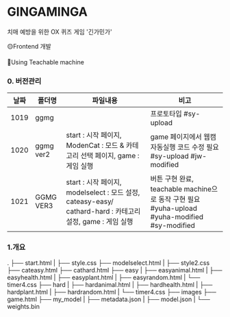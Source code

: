 # GINGAMINGA
치매 예방을 위한 OX 퀴즈 게임 '긴가민가'

🟡Frontend 개발

🧷Using Teachable machine 

### 0. 버전관리
|날짜|폴더명|파일내용|비고|
|--|--|--|--|
|1019|ggmg||프로토타입 #sy-upload|
|1020|ggmg ver2|start : 시작 페이지, ModenCat : 모드 & 카테고리 선택 페이지, game : 게임 실행|game 페이지에서 웹캠 자동실행 코드 수정 필요 #sy-upload #jw-modified|
|1021|GGMG VER3|start : 시작 페이지, modelselect : 모드 설정, cateasy-easy/ cathard-hard : 카테고리 설정, game : 게임 실행 |버튼 구현 완료, teachable machine으로 동작 구현 필요 #yuha-upload #yuha-modified #sy-modified|

### 1.개요
.
├── start.html
|   ├── style.css
├── modelselect.html
|   ├── style2.css
├── cateasy.html
├── cathard.html
├── easy
|   ├── easyanimal.html
|   ├── easyhealth.html
|   ├── easyplant.html
|   ├── easyrandom.html
|   └── timer4.css
├── hard
|   ├── hardanimal.html
|   ├── hardhealth.html
|   ├── hardplant.html
|   ├── hardrandom.html
|   └── timer4.css
├── images
├── game.html
├── my_model
|   ├── metadata.json
|   ├── model.json
|   └── weights.bin
